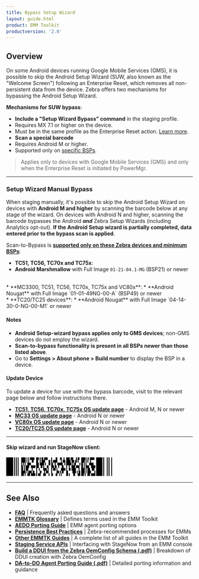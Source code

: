 ```yaml
---
title: Bypass Setup Wizard
layout: guide.html
product: EMM Toolkit
productversion: '2.0'
---
```


## Overview

On some Android devices running Google Mobile Services (GMS), it is possible to skip the Android Setup Wizard (SUW, also known as the "Welcome Screen") following an Enterprise Reset, which removes all non-persistent data from the device. Zebra offers two mechanisms for bypassing the Android Setup Wizard. 

**Mechanisms for SUW bypass**: 

* **Include a "Setup Wizard Bypass" command** in the staging profile. 
 * Requires MX 7.1 or higher on the device. 
 * Must be in the same profile as the Enterprise Reset action. [Learn more](/mx/powermgr/#setup-wizard-bypass). 
* **Scan a special barcode** 
 * Requires Android M or higher.
 * Supported only on [specific BSPs](#supportnotes).

> Applies only to devices with Google Mobile Services (GMS) and only when the Enterprise Reset is initiated by PowerMgr.

-----

### Setup Wizard Manual Bypass

When staging manually, it's possible to skip the Android Setup Wizard on devices with **Android M and higher** by scanning the barcode below at any stage of the wizard. On devices with Android N and higher, scanning the barcode bypasses the Android **_and_** Zebra Setup Wizards (including Analytics opt-out). **If the Android Setup wizard is partially completed, data entered prior to the bypass scan is applied**. 

Scan-to-Bypass is **<u>supported only on these Zebra devices and minimum BSPs</u>**: 

* **TC51, TC56, TC70x and TC75x**:
 * **Android Marshmallow** with Full Image `01-21-04.1-MG` (BSP21) or newer 
<br>
* **MC3300, TC51, TC56, TC70x, TC75x and VC80x**:
 * **Android Nougat** with Full Image `01-01-49NG-00-A` (BSP49) or newer
<br>
* **TC20/TC25 devices**:
 * **Android Nougat** with Full Image `04-14-30-0-NG-00-M1` or newer

#### Notes 
* **Android Setup-wizard bypass applies only to GMS devices**; non-GMS devices do not employ the wizard.
* **Scan-to-bypass functionality is present in all BSPs newer than those listed above**.
* Go to **Settings > About phone > Build number** to display the BSP in a device.

#### Update Device
To update a device for use with the bypass barcode, visit to the relevant page below and follow instructions there. 

* **[TC51, TC56, TC70x, TC75x OS update page](https://www.zebra.com/us/en/support-downloads/software/operating-system/tc70-operating-system-gms.html)** - Android M, N or newer
* **[MC33 OS update page](https://www.zebra.com/us/en/support-downloads/mobile-computers/handheld/mc3300.html)** - Android N or newer
* **[VC80x OS update page](https://www.zebra.com/us/en/support-downloads/mobile-computers/vehicle-mounted/vc80x.html)** - Android N or newer
* **[TC20/TC25 OS update page](https://www.zebra.com/us/en/support-downloads/mobile-computers/handheld/tc20.html)** - Android N or newer

-----

#### Skip wizard and run StageNow client:

<img style="height:50px" src="skip_suw_and_run_sn.png"/>
<br>

-----

## See Also

* **[FAQ](../faq)** | Frequently asked questions and answers
* **[EMMTK Glossary](../glossary)** | Defines terms used in the EMM Toolkit
* **[AEDO Porting Guide](../port)** | EMM agent porting options 
* **[Persistence Best Practices](../persistence)** | Zebra-recommended processes for EMMs
* **[Other EMMTK Guides](../../guide)** | A complete list of all guides in the EMM Toolkit
* **[Staging Service APIs](../api)** | Interfacing with StageNow from an EMM console
* **[Build a DDUI from the Zebra OemConfig Schema (.pdf)](../../downloads/Zebra_EMMTK_Building_DDUI_from_OemConfig_Schema_091418.pdf)** | Breakdown of DDUI creation with Zebra OemConfig
* **[DA-to-DO Agent Porting Guide (.pdf)](../../downloads/Zebra_EMMTK_DA-to-DO_Porting_Guide_091418.pdf)** | Detailed porting information and guidance

